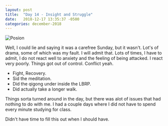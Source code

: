 ```yaml
---
layout: post
title:  "Day 14 - Insight and Struggle"
date:   2018-12-17 13:35:37 -0500
categories: december-2018
---
```


![Posion](https://www.safetysign.com/images/source/large-images/G3540.png)

Well, I could lie and saying it was a carefree Sunday, but it wasn't.  Lot's of drama, some of which was my fault.  I will admit that. Lots of times, I have to admit, I do not react well to anxiety and the feeling of being attacked.   I react very poorly.  Things got out of control. Conflict yeah.  

- Fight, Recovery. 
- Sid the meditation. 
- Did the qigong under inside the LBRP.
- Did actually take a longer walk. 

Things sorta turned around in the day, but there was alot of issues that had nothing to do with me.   I had a couple days where I did not have to spend every minute studying for class.  

Didn't have time to fill this out when I should have.